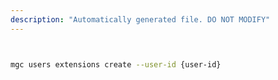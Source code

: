 ```yaml
---
description: "Automatically generated file. DO NOT MODIFY"
---
```


```bash


mgc users extensions create --user-id {user-id}

```